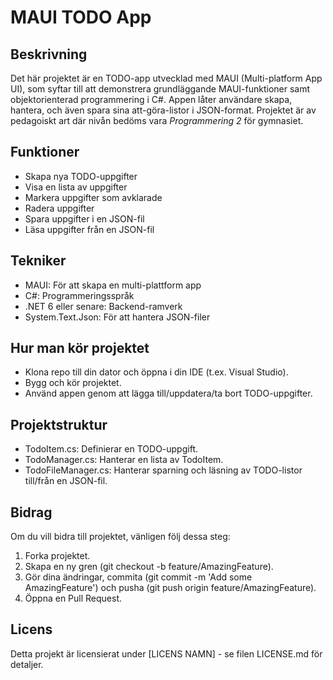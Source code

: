 # MAUI TODO App

## Beskrivning
Det här projektet är en TODO-app utvecklad med MAUI (Multi-platform App UI), som syftar till att demonstrera grundläggande MAUI-funktioner samt objektorienterad programmering i C#. Appen låter användare skapa, hantera, och även spara sina att-göra-listor i JSON-format. Projektet är av pedagoiskt art där nivån bedöms vara *Programmering 2* för gymnasiet.

## Funktioner
- Skapa nya TODO-uppgifter
- Visa en lista av uppgifter
- Markera uppgifter som avklarade
- Radera uppgifter
- Spara uppgifter i en JSON-fil
- Läsa uppgifter från en JSON-fil

## Tekniker
- MAUI: För att skapa en multi-plattform app
- C#: Programmeringsspråk
- .NET 6 eller senare: Backend-ramverk
- System.Text.Json: För att hantera JSON-filer

## Hur man kör projektet
- Klona repo till din dator och öppna i din IDE (t.ex. Visual Studio).
- Bygg och kör projektet.
- Använd appen genom att lägga till/uppdatera/ta bort TODO-uppgifter.

## Projektstruktur
- TodoItem.cs: Definierar en TODO-uppgift.
- TodoManager.cs: Hanterar en lista av TodoItem.
- TodoFileManager.cs: Hanterar sparning och läsning av TODO-listor till/från en JSON-fil.

## Bidrag
Om du vill bidra till projektet, vänligen följ dessa steg:

1. Forka projektet.
2. Skapa en ny gren (git checkout -b feature/AmazingFeature).
3. Gör dina ändringar, commita (git commit -m 'Add some AmazingFeature') och pusha (git push origin feature/AmazingFeature).
4. Öppna en Pull Request.

## Licens
Detta projekt är licensierat under [LICENS NAMN] - se filen LICENSE.md för detaljer.
